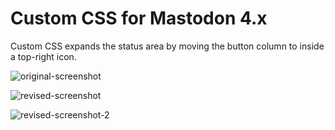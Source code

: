 # Custom CSS for Mastodon 4.x

Custom CSS expands the status area by moving the button column to inside a top-right icon.

![original-screenshot](/assets/original-screenshot.png)

![revised-screenshot](/assets/revised-screenshot.png)

![revised-screenshot-2](/assets/revised-screenshot-2.png)

